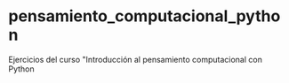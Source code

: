 # pensamiento_computacional_python
Ejercicios del curso "Introducción al pensamiento computacional con Python
